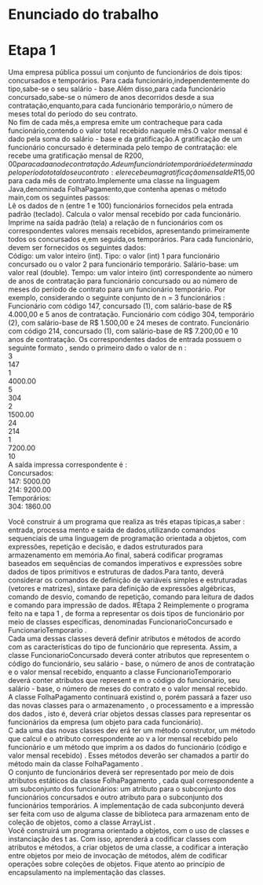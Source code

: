 # Enunciado do trabalho
# Etapa 1
Uma empresa pública possui  um conjunto de funcionários de dois tipos: concursados e temporários. Para cada funcionário,independentemente do tipo,sabe-se o seu salário - base.Além disso,para cada funcionário concursado,sabe-se o número de anos decorridos desde a sua contratação,enquanto,para cada funcionário temporário,o número de meses total do  período do seu contrato.   
No fim  de cada mês,a empresa emite um contracheque para cada funcionário,contendo o valor total recebido naquele mês.O valor mensal é dado pela soma do salário - base e da gratificação.A gratificação de um funcionário concursado é determinada pelo tempo de contratação: ele recebe uma gratificação mensal de R$200,00 para cada ano de contratação.A de um funcionário temporário é determinada pelo período total do seu contrato: ele recebe uma gratificação mensal de R$15,00 para cada mês de contrato.Implemente uma classe na linguagem Java,denominada FolhaPagamento,que contenha apenas o método main,com os seguintes passos:  
Lê os dados de n (entre 1 e 100) funcionários fornecidos pela entrada padrão (teclado).
Calcula o valor mensal recebido por cada funcionário.
Imprime na saída padrão (tela) a relação de n funcionários com os correspondentes valores mensais recebidos, apresentando primeiramente todos os concursados e,em seguida,os temporários.
Para cada funcionário, devem ser fornecidos os seguintes dados:  
Código: um valor inteiro (int). 
Tipo: o valor (int) 1 para funcionário concursado ou o valor 2 para funcionário temporário. 
Salário-base: um valor real (double). 
Tempo: um valor inteiro (int) correspondente ao número de anos de contratação para funcionário concursado ou ao número de meses do período de contrato para um funcionário temporário. 
  Por exemplo, considerando  o seguinte conjunto de n = 3 funcionários :  
Funcionário com código 147, concursado (1), com salário-base de R$ 4.000,00 e 5 anos de contratação. 
Funcionário com código 304, temporário (2), com salário-base de R$ 1.500,00 e 24 meses de contrato. 
Funcionário com código 214, concursado (1), com salário-base de R$ 7.200,00 e 10 anos de contratação. 
  Os correspondentes dados de entrada possuem o seguinte formato , sendo  o primeiro  dado   o valor de n :  
  3  
147  
1  
4000.00  
5  
304  
2  
1500.00  
24  
214  
1  
7200.00  
10  
A  saída impressa correspondente  é :  
Concursados:  
147: 5000.00  
214: 9200.00  
Temporários:  
304: 1860.00  
 
Você construir á um programa que realiza as três etapas típicas,a saber : entrada, processa mento e saída de dados,utilizando comandos sequenciais de uma linguagem de programação orientada a objetos, com expressões, repetição e decisão, e dados estruturados para armazenamento em memória.Ao final, saberá codificar programas baseados em sequências de comandos imperativos e expressões sobre dados de tipos primitivos e estruturas de dados.Para tanto, deverá considerar  os comandos de definição de variáveis simples e estruturadas (vetores e matrizes), sintaxe para definição de expressões algébricas, comando de desvio, comando de repetição, comando para leitura de dados e comando para impressão de dados. 
#Etapa 2
Reimplemente o programa feito na  e tapa 1 ,  de forma a representar os dois tipos de funcionário por meio de classes específicas, denominadas  FuncionarioConcursado  e  FuncionarioTemporario .   
Cada uma dessas classes deverá  definir  atributos e métodos de acordo com as características do tipo de funcionário que representa. Assim, a classe  FuncionarioConcursado  deverá conter atributos que representem o código do funcionário, seu salário - base, o número de anos de contratação e o valor mensal recebido, enquanto a classe  FuncionarioTemporario   deverá conter  atributos que represent e m o código do funcionário, seu salário - base, o número de meses do contrato e o valor mensal recebido.   
A classe  FolhaPagamento  continuará existind o, porém  passará a fazer uso das  novas  classes para o armazenamento ,   o processamento e a impressão  dos  dados , isto é, deverá criar  objetos  dessas classes para representar os funcionários da empresa (um objeto para cada funcionário).    
C ada uma das novas classes dev erá ter um método construtor,  um método que calcul e  o atributo correspondente ao v a lor mensal recebido pelo funcionário  e um método que imprim a  os dados do funcionário (código e valor mensal recebido) . Esses métodos deverão ser chamados a partir do método  main  da classe  FolhaPagamento .    
O conjunto de funcionários deverá ser representado por meio de dois atributos estáticos  da classe  FolhaPagamento , cada  qual  correspondente a um subconjunto dos funcionários: um atributo para o subconjunto dos funcionários concursados e outro atributo para o subconjunto dos funcionários temporários.  A implementação de cada subconjunto deverá ser feita com uso de alguma classe de biblioteca para armazenam ento de coleção de objetos,  como a classe  ArrayList .  
Você  construirá um programa orientado a objetos, com  o  uso de classes e instanciação des t as. Com isso, aprenderá a codificar classes com atributos e métodos, a criar objetos de uma classe, a codificar a interação entre objetos por meio de invocação de métodos, além de codificar operações sobre coleções de objetos.  Fique  atento ao princípio de encapsulamento na implementação das classes.
